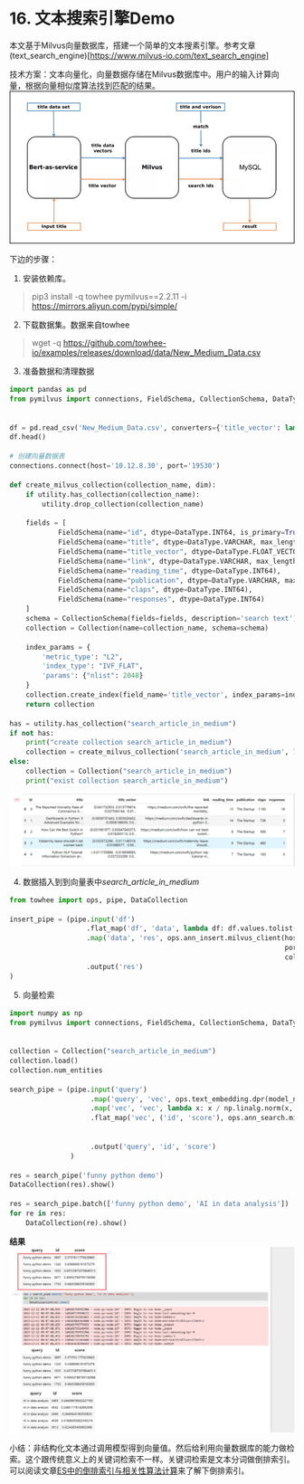 # 16. 文本搜索引擎Demo

本文基于Milvus向量数据库，搭建一个简单的文本搜素引擎。参考文章(text_search_engine)[https://www.milvus-io.com/text_search_engine]

技术方案：文本向量化，向量数据存储在Milvus数据库中。用户的输入计算向量，根据向量相似度算法找到匹配的结果。
![](./images/milvus-search.png)

下边的步骤：

1. 安装依赖库。
> pip3 install -q towhee pymilvus==2.2.11 -i https://mirrors.aliyun.com/pypi/simple/

2. 下载数据集。数据来自towhee
> wget -q https://github.com/towhee-io/examples/releases/download/data/New_Medium_Data.csv

3. 准备数据和清理数据
```python
import pandas as pd
from pymilvus import connections, FieldSchema, CollectionSchema, DataType, Collection, utility


df = pd.read_csv('New_Medium_Data.csv', converters={'title_vector': lambda x: eval(x)})
df.head()

# 创建向量数据表
connections.connect(host='10.12.8.30', port='19530')

def create_milvus_collection(collection_name, dim):
    if utility.has_collection(collection_name):
        utility.drop_collection(collection_name)
    
    fields = [
            FieldSchema(name="id", dtype=DataType.INT64, is_primary=True, auto_id=False),
            FieldSchema(name="title", dtype=DataType.VARCHAR, max_length=500),   
            FieldSchema(name="title_vector", dtype=DataType.FLOAT_VECTOR, dim=dim),
            FieldSchema(name="link", dtype=DataType.VARCHAR, max_length=500),
            FieldSchema(name="reading_time", dtype=DataType.INT64),
            FieldSchema(name="publication", dtype=DataType.VARCHAR, max_length=500),
            FieldSchema(name="claps", dtype=DataType.INT64),
            FieldSchema(name="responses", dtype=DataType.INT64)
    ]
    schema = CollectionSchema(fields=fields, description='search text')
    collection = Collection(name=collection_name, schema=schema)
    
    index_params = {
        'metric_type': "L2",
        'index_type': "IVF_FLAT",
        'params': {"nlist": 2048}
    }
    collection.create_index(field_name='title_vector', index_params=index_params)
    return collection

has = utility.has_collection("search_article_in_medium")
if not has:
    print("create collection search_article_in_medium")
    collection = create_milvus_collection('search_article_in_medium', 768)
else:
    collection = Collection("search_article_in_medium")
    print("exist collection search_article_in_medium")

```
![](./images/16_data_01.png)

4. 数据插入到到向量表中*search_article_in_medium*
```python
from towhee import ops, pipe, DataCollection

insert_pipe = (pipe.input('df')
                   .flat_map('df', 'data', lambda df: df.values.tolist())
                   .map('data', 'res', ops.ann_insert.milvus_client(host='10.12.8.30', 
                                                                    port='19530',
                                                                    collection_name='search_article_in_medium'))
                   .output('res')
)

```

5. 向量检索
```python
import numpy as np
from pymilvus import connections, FieldSchema, CollectionSchema, DataType, Collection, utility


collection = Collection("search_article_in_medium")
collection.load()
collection.num_entities

search_pipe = (pipe.input('query')
                    .map('query', 'vec', ops.text_embedding.dpr(model_name="/home/models/dpr-ctx_encoder-single-nq-base"))
                    .map('vec', 'vec', lambda x: x / np.linalg.norm(x, axis=0))
                    .flat_map('vec', ('id', 'score'), ops.ann_search.milvus_client(host='10.12.8.30', 
                                                                                   port='19530',
                                                                                   collection_name='search_article_in_medium'))  
                    .output('query', 'id', 'score')
               )

res = search_pipe('funny python demo')
DataCollection(res).show()

res = search_pipe.batch(['funny python demo', 'AI in data analysis'])
for re in res:
    DataCollection(re).show()

```
**结果**
![查询结果](./images/16_data_02.png)

小结：非结构化文本通过调用模型得到向量值。然后给利用向量数据库的能力做检索。这个跟传统意义上的关键词检索不一样。关键词检索是文本分词做倒排索引。可以阅读文章[ES中的倒排索引与相关性算法计算](https://zhuanlan.zhihu.com/p/91603911)来了解下倒排索引。
